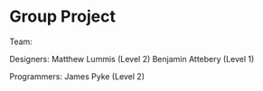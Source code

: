 # Group Project

Team:

Designers: Matthew Lummis (Level 2) Benjamin Attebery (Level 1)


Programmers: James Pyke (Level 2) 
